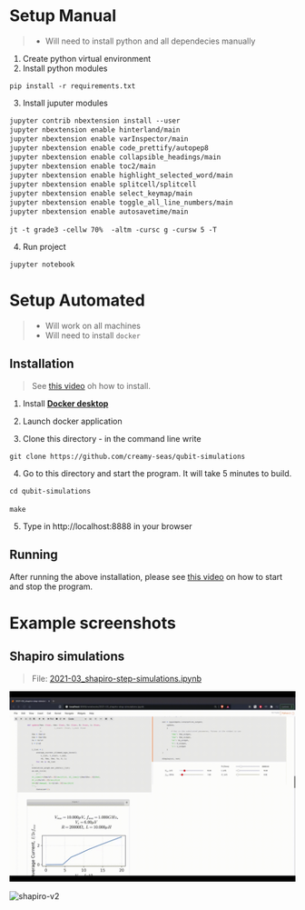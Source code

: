 # Setup Manual #
> - Will need to install python and all dependecies manually

1. Create python virtual environment
2. Install python modules
```shell
pip install -r requirements.txt
```

3. Install juputer modules
```shell
jupyter contrib nbextension install --user
jupyter nbextension enable hinterland/main
jupyter nbextension enable varInspector/main
jupyter nbextension enable code_prettify/autopep8
jupyter nbextension enable collapsible_headings/main
jupyter nbextension enable toc2/main
jupyter nbextension enable highlight_selected_word/main
jupyter nbextension enable splitcell/splitcell
jupyter nbextension enable select_keymap/main
jupyter nbextension enable toggle_all_line_numbers/main
jupyter nbextension enable autosavetime/main

jt -t grade3 -cellw 70%  -altm -cursc g -cursw 5 -T
```

4. Run project
```shell
jupyter notebook
```


# Setup Automated #
> - Will work on all machines
> - Will need to install `docker`

## Installation ##

> See [this video](https://drive.google.com/file/d/1U5oR8yTkWLR3nNUIOpEvF3HtEKRtJ8bG/view?usp=sharing) oh how to install.

1. Install [**Docker desktop**](https://docs.docker.com/desktop/)

2. Launch docker application

3. Clone this directory - in the command line write
```shell
git clone https://github.com/creamy-seas/qubit-simulations
```

4. Go to this directory and start the program. It will take 5 minutes to build.
```
cd qubit-simulations

make
```

5. Type in http://localhost:8888 in your browser

## Running ##

After running the above installation, please see [this video](https://drive.google.com/file/d/1ia9tHd4D7tmGBfza3BAfx8aNT4bh4AsL/view?usp=sharing) on how to start and stop the program.

# Example screenshots #

## Shapiro simulations ##
> File: [2021-03_shapiro-step-simulations.ipynb](./2021-03_shapiro-step-simulations.ipynb)

![shapiro-v1](./support-files/2021-03-11(Thu)_shapiro-simulation-v1.gif)

![shapiro-v2](./support-files/2021-03-11(Thu)_shapiro-simulation-v2.gif)

